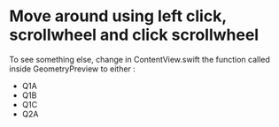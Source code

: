 # Move around using left click, scrollwheel and click scrollwheel

To see something else, change in ContentView.swift the function called inside GeometryPreview to either :
- Q1A
- Q1B
- Q1C
- Q2A
